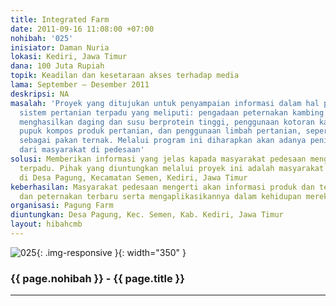 ```yaml
---
title: Integrated Farm
date: 2011-09-16 11:08:00 +07:00
nohibah: '025'
inisiator: Daman Nuria
lokasi: Kediri, Jawa Timur
dana: 100 Juta Rupiah
topik: Keadilan dan kesetaraan akses terhadap media
lama: September – Desember 2011
deskripsi: NA
masalah: 'Proyek yang ditujukan untuk penyampaian informasi dalam hal pembentukkan
  sistem pertanian terpadu yang meliputi: pengadaan peternakan kambing etawa yang
  menghasilkan daging dan susu berprotein tinggi, penggunaan kotoran kambing sebagai
  pupuk kompos produk pertanian, dan penggunaan limbah pertanian, seperti jerami,
  sebagai pakan ternak. Melalui program ini diharapkan akan adanya peningkatan kehidupan
  dari masyarakat di pedesaan'
solusi: Memberikan informasi yang jelas kapada masyarakat pedesaan mengenai pertanian
  terpadu. Pihak yang diuntungkan melalui proyek ini adalah masyarakat pedesaan, terutama
  di Desa Pagung, Kecamatan Semen, Kediri, Jawa Timur
keberhasilan: Masyarakat pedesaan mengerti akan informasi produk dan teknologi pertanian
  dan peternakan terbaru serta mengaplikasikannya dalam kehidupan mereka
organisasi: Pagung Farm
diuntungkan: Desa Pagung, Kec. Semen, Kab. Kediri, Jawa Timur
layout: hibahcmb
---
```


![025](/static/img/hibahcmb/025.png){: .img-responsive }{: width="350" }

### {{ page.nohibah }} - {{ page.title }}

---
